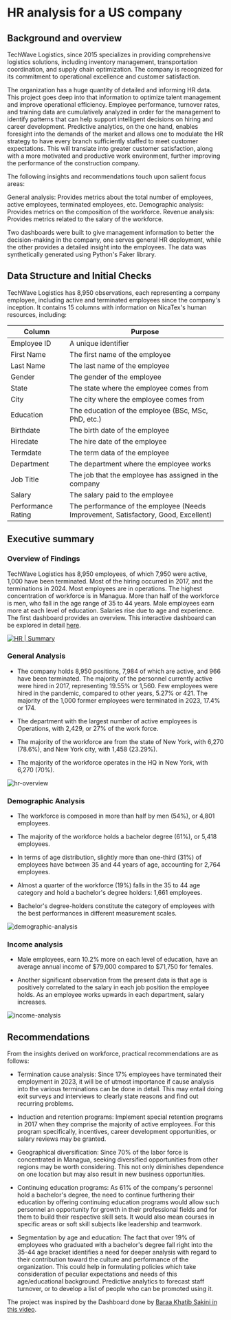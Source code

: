 # HR analysis for a US company

## Background and overview

TechWave Logistics, since 2015 specializes in providing comprehensive logistics solutions, including inventory management, transportation coordination, and supply chain optimization. The company is recognized for its commitment to operational excellence and customer satisfaction.

The organization has a huge quantity of detailed and informing HR data. This project goes deep into that information to optimize talent management and improve operational efficiency. Employee performance, turnover rates, and training data are cumulatively analyzed in order for the management to identify patterns that can help support intelligent decisions on hiring and career development. Predictive analytics, on the one hand, enables foresight into the demands of the market and allows one to modulate the HR strategy to have every branch sufficiently staffed to meet customer expectations. This will translate into greater customer satisfaction, along with a more motivated and productive work environment, further improving the performance of the construction company.

The following insights and recommendations touch upon salient focus areas:

General analysis: Provides metrics about the total number of employees, active employees, terminated employees, etc.
Demographic analysis: Provides metrics on the composition of the workforce.
Revenue analysis: Provides metrics related to the salary of the workforce.

Two dashboards were built to give management information to better the decision-making in the company, one serves general HR deployment, while the other provides a detailed insight into the employees. The data was synthetically generated using Python's Faker library. 

## Data Structure and Initial Checks

TechWave Logistics has 8,950 observations, each representing a company employee, including active and terminated employees since the company's inception. It contains 15 columns with information on NicaTex's human resources, including:


| **Column**            | **Purpose**                                                                                                       |
|-----------------------|-------------------------------------------------------------------------------------------------------------------|
| Employee ID           | A unique identifier                                                                                            |
| First Name            | The first name of the employee                                                                                            |
| Last Name             | The last name of the employee                                                                                            |
| Gender                | The gender of the employee                        |
| State                 | The state where the employee comes from                                                           |
| City                  | The city where the employee comes from                                                            |
| Education             | The education of the employee (BSc, MSc, PhD, etc.)                                                          |
| Birthdate             | The birth date of the employee           |
| Hiredate              | The hire date of the employee                                 |
| Termdate              | The term data of the employee|
| Department            | The department where the employee works                                                                       |
| Job Title             | The job that the employee has assigned in the company                                                        |
| Salary                | The salary paid to the employee                                                                                |
| Performance Rating    | The performance of the employee (Needs Improvement, Satisfactory, Good, Excellent)                            |


## Executive summary


### Overview of Findings

TechWave Logistics has 8,950 employees, of which 7,950 were active, 1,000 have been terminated. Most of the hiring occurred in 2017, and the
 terminations in 2024. Most employees are in operations. The highest concentration of workforce is in Managua. More than half of
 the workforce is men, who fall in the age range of 35 to 44 years. Male employees earn more at each level of education. Salaries rise
 due to age and experience. The first dashboard provides an overview. This interactive dashboard can be explored in detail [here](https://public.tableau.com/views/hr-case-study/HRSummary?:language=es-ES&:sid=&:redirect=auth&:display_count=n&:origin=viz_share_link).

[![HR | Summary](https://public.tableau.com/static/images/hr/hr-case-study/HRSummary/1.png)](https://public.tableau.com/views/hr-case-study/HRSummary)




### General Analysis

- The company holds 8,950 positions, 7,984 of which are active, and 966 have been terminated. The majority of the personnel currently active were hired in 2017,
 representing 19.55% or 1,560. Few employees were hired in the pandemic, compared to other years, 5.27% or 421. The majority of the 1,000 former employees were terminated
 in 2023, 17.4% or 174. 

- The department with the largest number of active employees is Operations, with 2,429, or 27% of the work force. 

- The majority of the workforce are from the state of New York, with 6,270 (78.6%), and New York city, with 1,458 (23.29%). 

- The majority of the workforce operates in the HQ in New York, with 6,270 (70%).

![hr-overview](./hr-overview.jpg)

### Demographic Analysis

- The workforce is composed in more than half by men (54%), or 4,801 employees.

- The majority of the workforce holds a bachelor degree (61%), or 5,418 employees.

- In terms of age distribution, slightly more than one-third (31%) of employees have between 35 and 44 years of age, accounting for 2,764 employees.

- Almost a quarter of the workforce (19%) falls in the 35 to 44 age category and hold a bachelor's degree holders: 1,661 employees.

- Bachelor's degree-holders constitute the category of employees with the best performances in different measurement scales.

![demographic-analysis](./demographic-analysis.jpg)

### Income analysis

- Male employees, earn 10.2% more on each level of education, have an average annual income of $79,000 compared to $71,750 for females.

- Another significant observation from the present data is that age is positively correlated to the salary in each job position the employee holds. As an employee works upwards in each department, salary increases. 

![income-analysis](./income-analysis.jpg)

## Recommendations

From the insights derived on workforce, practical recommendations are as follows:

- Termination cause analysis: Since 17% employees have terminated their employment in 2023, it will be of utmost importance if cause analysis into the various terminations can be done in detail. This may entail doing exit surveys and interviews to clearly state reasons and find out recurring problems.

- Induction and retention programs: Implement special retention programs in 2017 when they comprise the majority of active employees. For this program specifically, incentives, career development opportunities, or salary reviews may be granted.

- Geographical diversification: Since 70% of the labor force is concentrated in Managua, seeking diversified opportunities from other regions may be worth considering. This not only diminishes dependence on one location but may also result in new business opportunities.

- Continuing education programs: As 61% of the company's personnel hold a bachelor's degree, the need to continue furthering their education by offering continuing education programs would allow such personnel an opportunity for growth in their professional fields and for them to build their respective skill sets. It would also mean courses in specific areas or soft skill subjects like leadership and teamwork.

- Segmentation by age and education: The fact that over 19% of employees who graduated with a bachelor's degree fall right into the 35-44 age bracket identifies a need for deeper analysis with regard to their contribution toward the culture and performance of the organization. This could help in formulating policies which take consideration of peculiar expectations and needs of this age/educational background. Predictive analytics to forecast staff turnover, or to develop a list of people who can be promoted using it.

The project was inspired by the Dashboard done by [Baraa Khatib Sakini in this video](https://www.youtube.com/watch?v=UcGF09Awm4Y).
 